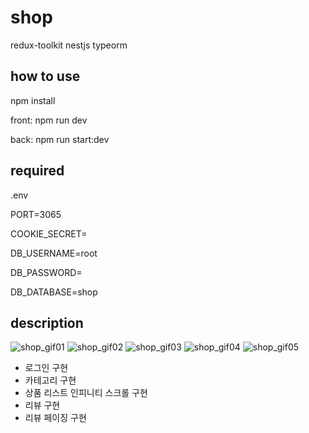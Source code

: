 # shop
redux-toolkit nestjs typeorm

## how to use
npm install

front: npm run dev

back: npm run start:dev


## required

.env

PORT=3065

COOKIE_SECRET=

DB_USERNAME=root

DB_PASSWORD=

DB_DATABASE=shop

## description
![shop_gif01](https://user-images.githubusercontent.com/39756786/133566576-a649b2f3-5a35-4b80-bab7-893b21436e8c.gif)
![shop_gif02](https://user-images.githubusercontent.com/39756786/133566615-5ca43a1b-fc64-4cbb-b840-c9f37b0e14e5.gif)
![shop_gif03](https://user-images.githubusercontent.com/39756786/133566620-b534ffa3-e042-4015-8d6d-96669c2703d0.gif)
![shop_gif04](https://user-images.githubusercontent.com/39756786/133566622-617ba39a-3a80-421b-b9a0-02bf6014c44a.gif)
![shop_gif05](https://user-images.githubusercontent.com/39756786/133568000-590e6282-ca7c-4aa6-9841-ae275b133d51.gif)

- 로그인 구현
- 카테고리 구현
- 상품 리스트 인피니티 스크롤 구현
- 리뷰 구현
- 리뷰 페이징 구현

